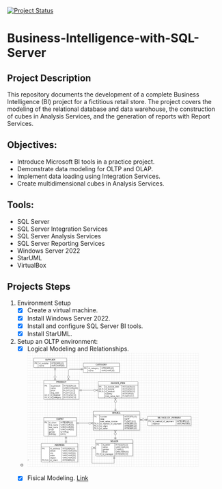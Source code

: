 [![Project Status](https://img.shields.io/badge/project_status-under_development-orange.svg)](https://shields.io)
# Business-Intelligence-with-SQL-Server

## Project Description
This repository documents the development of a complete Business Intelligence (BI) project for a fictitious retail store. The project covers the modeling of the relational database and 
data warehouse, the construction of cubes in Analysis Services, and the generation of reports with Report Services.

## Objectives:
- Introduce Microsoft BI tools in a practice project.
- Demonstrate data modeling for OLTP and OLAP.
- Implement data loading using Integration Services.
- Create multidimensional cubes in Analysis Services.

## Tools:
- SQL Server
- SQL Server Integration Services
- SQL Server Analysis Services
- SQL Server Reporting Services
- Windows Server 2022 
- StarUML
- VirtualBox

## Projects Steps
1. Environment Setup
   - [x] Create a virtual machine.
   - [x] Install Windows Server 2022.
   - [x] Install and configure SQL Server BI tools.
   - [x] Install StarUML.

2. Setup an OLTP environment:
   - [x] Logical Modeling and Relationships.
   - <div><img src="/Modelagam/ERDDiagram.png" width="400"></div>
   - [x] Fisical Modeling. [Link](https://github.com/AdrianoR85/Business-Intelligence-with-SQL-Server/blob/main/Modelagam/Modelagem_OLTP_Fisica.sql)
   
